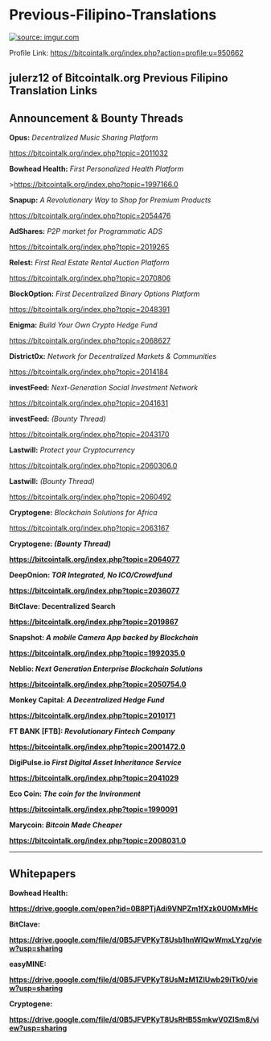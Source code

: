 # Previous-Filipino-Translations
<a href="http://imgur.com/WSwJGG6"><img src="http://i.imgur.com/WSwJGG6.jpg" title="source: imgur.com" /></a>

Profile Link: https://bitcointalk.org/index.php?action=profile;u=950662

julerz12 of Bitcointalk.org Previous Filipino Translation Links
----------------------------------------------------------------------
Announcement & Bounty Threads
----------------------------------------------------------------------
<b>Opus:</b> <i>Decentralized Music Sharing Platform</i><p>https://bitcointalk.org/index.php?topic=2011032

<b>Bowhead Health:</b> <i>First Personalized Health Platform</i><p>>https://bitcointalk.org/index.php?topic=1997166.0

<b>Snapup:</b> <i>A Revolutionary Way to Shop for Premium Products</i><p>https://bitcointalk.org/index.php?topic=2054476

<b>AdShares:</b> <i>P2P market for Programmatic ADS</i><p>https://bitcointalk.org/index.php?topic=2019265

<b>Relest:</b> <i>First Real Estate Rental Auction Platform</i><p>https://bitcointalk.org/index.php?topic=2070806

<b>BlockOption:</b> <i>First Decentralized Binary Options Platform</i><p>https://bitcointalk.org/index.php?topic=2048391

<b>Enigma:</b> <i>Build Your Own Crypto Hedge Fund</i><p>https://bitcointalk.org/index.php?topic=2068627

<b>District0x:</b> <i>Network for Decentralized Markets & Communities</i><p>https://bitcointalk.org/index.php?topic=2014184

<b>investFeed:</b> <i>Next-Generation Social Investment Network</i><p>https://bitcointalk.org/index.php?topic=2041631

<b>investFeed:</b> <i>(Bounty Thread)</i><p>https://bitcointalk.org/index.php?topic=2043170

<b>Lastwill:</b> <i>Protect your Cryptocurrency</i><p>https://bitcointalk.org/index.php?topic=2060306.0

<b>Lastwill:</b> <i>(Bounty Thread)</i><p>https://bitcointalk.org/index.php?topic=2060492

<b>Cryptogene:</b> <i>Blockchain Solutions for Africa</i><p>https://bitcointalk.org/index.php?topic=2063167

<b><b>Cryptogene:</b> <i>(Bounty Thread)</i><p>https://bitcointalk.org/index.php?topic=2064077

<b>DeepOnion:</b> <i>TOR Integrated, No ICO/Crowdfund</i><p>https://bitcointalk.org/index.php?topic=2036077

<b>BitClave:</b> <i></i>Decentralized Search<p>https://bitcointalk.org/index.php?topic=2019867

<b><b>Snapshot:</b> <i>A mobile Camera App backed by Blockchain</i><p>https://bitcointalk.org/index.php?topic=1992035.0

<b>Neblio:</b> <i>Next Generation Enterprise Blockchain Solutions</i><p>https://bitcointalk.org/index.php?topic=2050754.0

<b>Monkey Capital:</b> <i>A Decentralized Hedge Fund</i><p>https://bitcointalk.org/index.php?topic=2010171

<b>FT BANK [FTB]:</b> <i>Revolutionary Fintech Company</i><p>https://bitcointalk.org/index.php?topic=2001472.0

<b>DigiPulse.io</b> <i>First Digital Asset Inheritance Service</i><p>https://bitcointalk.org/index.php?topic=2041029

<b>Eco Coin:</b> <i>The coin for the Invironment</i><p>https://bitcointalk.org/index.php?topic=1990091

<b>Marycoin:</b> <i>Bitcoin Made Cheaper</i><p>https://bitcointalk.org/index.php?topic=2008031.0

-----------------------------------------------------------------------
<b>Whitepapers</b>
-----------------------------------------------------------------------
<b>Bowhead Health:</b><p>https://drive.google.com/open?id=0B8PTjAdi9VNPZm1fXzk0U0MxMHc

<b>BitClave:</b><p>https://drive.google.com/file/d/0B5JFVPKyT8Usb1hnWlQwWmxLYzg/view?usp=sharing

<b>easyMINE:</b><p>https://drive.google.com/file/d/0B5JFVPKyT8UsMzM1ZlUwb29iTk0/view?usp=sharing

<b>Cryptogene:</b><p>https://drive.google.com/file/d/0B5JFVPKyT8UsRHB5SmkwV0ZlSm8/view?usp=sharing
